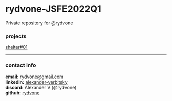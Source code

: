 # rydvone-JSFE2022Q1
Private repository for @rydvone

### projects
[shelter#01 ](https://rolling-scopes-school.github.io/rydvone-JSFE2022Q1/shelter/pages/main/)

****
### contact info
 **email:**      rydvone@gmail.com  
 **linkedin:**   [alexander-verbitsky](https://www.linkedin.com/in/alexander-verbitsky-67243921a/ 'linkedin')  
 **discord:**	  Alexander V (@rydvone)  
 **github:**     [rydvone](https://github.com/rydvone)  
 
